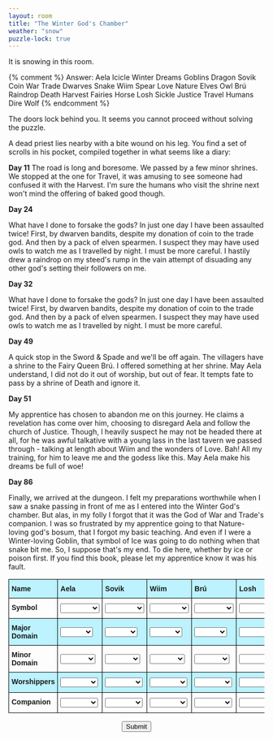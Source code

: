 ```yaml
---
layout: room
title: "The Winter God's Chamber"
weather: "snow"
puzzle-lock: true
---
```


It is snowing in this room.

{% comment %}
Answer: 
Aela	Icicle	Winter	Dreams	Goblins	Dragon
Sovik	Coin	War	Trade	Dwarves	Snake
Wiim	Spear	Love	Nature	Elves	Owl
Brú	Raindrop	Death	Harvest	Fairies	Horse
Losh	Sickle	Justice	Travel	Humans	Dire Wolf
{% endcomment %}

The doors lock behind you. It seems you cannot proceed without solving the puzzle.

A dead priest lies nearby with a bite wound on his leg. You find a set of scrolls in his pocket, compiled together in what seems like a diary:

<div class="scroll">
    <b>Day 11</b>
    The road is long and boresome. We passed by a few minor shrines. We stopped at the one for Travel, it was amusing to see someone had confused it with the Harvest. I'm sure the humans who visit the shrine next won't mind the offering of baked good though.
    <p></p>
    <b>Day 24</b>
    <p></p>
    What have I done to forsake the gods? In just one day I have been assaulted twice! First, by dwarven bandits, despite my donation of coin to the trade god. And then by a pack of elven spearmen. I suspect they may have used owls to watch me as I travelled by night. I must be more careful. I hastily drew a raindrop on my steed's rump in the vain attempt of disuading any other god's setting their followers on me.
    <p></p>
    <b>Day 32</b>
    <p></p>
    What have I done to forsake the gods? In just one day I have been assaulted twice! First, by dwarven bandits, despite my donation of coin to the trade god. And then by a pack of elven spearmen. I suspect they may have used owls to watch me as I travelled by night. I must be more careful. 
    <p></p>
    <b>Day 49</b>
    <p></p>
    A quick stop in the Sword & Spade and we'll be off again. The villagers have a shrine to the Fairy Queen Brú. I offered something at her shrine. May Aela understand, I did not do it out of worship, but out of fear. It tempts fate to pass by a shrine of Death and ignore it.
    <p></p>
    <b>Day 51</b>
    <p></p>
    My apprentice has chosen to abandon me on this journey. He claims a revelation has come over him, choosing to disregard Aela and follow the church of Justice. Though, I heavily suspect he may not be headed there at all, for he was awful talkative with a young lass in the last tavern we passed through - talking at length about Wiim and the wonders of Love. Bah! All my training, for him to leave me and the godess like this. May Aela make his dreams be full of woe!
    <p></p>
    <b>Day 86</b>
    <p></p>
    Finally, we arrived at the dungeon. I felt my preparations worthwhile when I saw a snake passing in front of me as I entered into the Winter God's chamber. But alas, in my folly I forgot that it was the God of War and Trade's companion. I was so frustrated by my apprentice going to that Nature-loving god's bosum, that I forgot my basic teaching. And even if I were a Winter-loving Goblin, that symbol of Ice was going to do nothing when that snake bit me. So, I suppose that's my end. To die here, whether by ice or poison first. If you find this book, please let my apprentice know it was his fault.
</div>

<div class="puzzle" data-puzzle-name="The Whispering Runes">

<style type="text/css">
.tg  {border-collapse:collapse;border-spacing:0;}
.tg td{border-color:black;border-style:solid;border-width:1px;font-family:Arial, sans-serif;font-size:14px;
  overflow:hidden;padding:10px 5px;word-break:normal;}
.tg th{border-color:black;border-style:solid;border-width:1px;font-family:Arial, sans-serif;font-size:14px;
  font-weight:normal;overflow:hidden;padding:10px 5px;word-break:normal;}
.tg .tg-1wig{font-weight:bold;text-align:left;vertical-align:top}
.tg .tg-0lax{text-align:left;vertical-align:top}
.tg th{ background-color: #bcf3ff; }
.tg tr:nth-child(2n){ background-color: #bcf3ff; }
</style>
<table class="tg"><thead>
  <tr>
    <th class="tg-1wig">Name</th>
    <th class="tg-1wig">Aela</th>
    <th class="tg-1wig">Sovik</th>
    <th class="tg-1wig">Wiim</th>
    <th class="tg-1wig">Brú</th>
    <th class="tg-1wig">Losh</th>
  </tr></thead>
<tbody>
  <tr>
    <td class="tg-1wig">Symbol</td>
    <td>
        <select>
            <option value=""></option>
            <option value="Spear">Spear</option>
            <option value="Sickle">Sickle</option>
            <option value="Raindrop">Raindrop</option>
            <option value="Icicle">Icicle</option>
            <option value="Coin">Coin</option>
        </select>
    </td>
    <td>
        <select>
            <option value=""></option>
            <option value="Spear">Spear</option>
            <option value="Sickle">Sickle</option>
            <option value="Raindrop">Raindrop</option>
            <option value="Icicle">Icicle</option>
            <option value="Coin">Coin</option>
        </select>
    </td>
    <td>
        <select>
            <option value=""></option>
            <option value="Spear">Spear</option>
            <option value="Sickle">Sickle</option>
            <option value="Raindrop">Raindrop</option>
            <option value="Icicle">Icicle</option>
            <option value="Coin">Coin</option>
        </select>
    </td>
    <td>
        <select>
            <option value=""></option>
            <option value="Spear">Spear</option>
            <option value="Sickle">Sickle</option>
            <option value="Raindrop">Raindrop</option>
            <option value="Icicle">Icicle</option>
            <option value="Coin">Coin</option>
        </select>
    </td>
    <td>
        <select>
            <option value=""></option>
            <option value="Spear">Spear</option>
            <option value="Sickle">Sickle</option>
            <option value="Raindrop">Raindrop</option>
            <option value="Icicle">Icicle</option>
            <option value="Coin">Coin</option>
        </select>
    </td>
    <!-- <td class="tg-0lax">Spear</td>
    <td class="tg-0lax">Sickle</td>
    <td class="tg-0lax">Raindrop</td>
    <td class="tg-0lax">Icicle</td>
    <td class="tg-0lax">Coin</td> -->
  </tr>
  <tr>
    <td class="tg-1wig">Major Domain</td>
    <td>
        <select>
            <option value=""></option>
            <option value="Justice">Justice</option>
            <option value="Death">Death</option>
            <option value="Love">Love</option>
            <option value="Winter">Winter</option>
            <option value="War">War</option>
        </select>
    </td>
    <td>
        <select>
            <option value=""></option>
            <option value="Justice">Justice</option>
            <option value="Death">Death</option>
            <option value="Love">Love</option>
            <option value="Winter">Winter</option>
            <option value="War">War</option>
        </select>
    </td>
    <td>
        <select>
            <option value=""></option>
            <option value="Justice">Justice</option>
            <option value="Death">Death</option>
            <option value="Love">Love</option>
            <option value="Winter">Winter</option>
            <option value="War">War</option>
        </select>
    </td>
    <td>
        <select>
            <option value=""></option>
            <option value="Justice">Justice</option>
            <option value="Death">Death</option>
            <option value="Love">Love</option>
            <option value="Winter">Winter</option>
            <option value="War">War</option>
        </select>
    </td>
    <td>
        <select>
            <option value=""></option>
            <option value="Justice">Justice</option>
            <option value="Death">Death</option>
            <option value="Love">Love</option>
            <option value="Winter">Winter</option>
            <option value="War">War</option>
        </select>
    </td>
  </tr>
  <tr>
    <td class="tg-1wig">Minor Domain</td>
    <td>
        <select>
            <option value=""></option>
            <option value="Travel">Travel</option>
            <option value="Harvest">Harvest</option>
            <option value="Nature">Nature</option>
            <option value="Dreams">Dreams</option>
            <option value="Trade">Trade</option>
        </select>
    </td>
    <td>
        <select>
            <option value=""></option>
            <option value="Travel">Travel</option>
            <option value="Harvest">Harvest</option>
            <option value="Nature">Nature</option>
            <option value="Dreams">Dreams</option>
            <option value="Trade">Trade</option>
        </select>
    </td><td>
        <select>
            <option value=""></option>
            <option value="Travel">Travel</option>
            <option value="Harvest">Harvest</option>
            <option value="Nature">Nature</option>
            <option value="Dreams">Dreams</option>
            <option value="Trade">Trade</option>
        </select>
    </td><td>
        <select>
            <option value=""></option>
            <option value="Travel">Travel</option>
            <option value="Harvest">Harvest</option>
            <option value="Nature">Nature</option>
            <option value="Dreams">Dreams</option>
            <option value="Trade">Trade</option>
        </select>
    </td><td>
        <select>
            <option value=""></option>
            <option value="Travel">Travel</option>
            <option value="Harvest">Harvest</option>
            <option value="Nature">Nature</option>
            <option value="Dreams">Dreams</option>
            <option value="Trade">Trade</option>
        </select>
    </td>
  </tr>
  <tr>
    <td class="tg-1wig">Worshippers</td>
    <td>
        <select>
            <option value=""></option>
            <option value="Dwarves">Dwarves</option>
            <option value="Fairies">Fairies</option>
            <option value="Elves">Elves</option>
            <option value="Humans">Humans</option>
            <option value="Goblins">Goblins</option>
        </select>
    </td>
    <td>
        <select>
            <option value=""></option>
            <option value="Dwarves">Dwarves</option>
            <option value="Fairies">Fairies</option>
            <option value="Elves">Elves</option>
            <option value="Humans">Humans</option>
            <option value="Goblins">Goblins</option>
        </select>
    </td>
    <td>
        <select>
            <option value=""></option>
            <option value="Dwarves">Dwarves</option>
            <option value="Fairies">Fairies</option>
            <option value="Elves">Elves</option>
            <option value="Humans">Humans</option>
            <option value="Goblins">Goblins</option>
        </select>
    </td>
    <td>
        <select>
            <option value=""></option>
            <option value="Dwarves">Dwarves</option>
            <option value="Fairies">Fairies</option>
            <option value="Elves">Elves</option>
            <option value="Humans">Humans</option>
            <option value="Goblins">Goblins</option>
        </select>
    </td>
    <td>
        <select>
            <option value=""></option>
            <option value="Dwarves">Dwarves</option>
            <option value="Fairies">Fairies</option>
            <option value="Elves">Elves</option>
            <option value="Humans">Humans</option>
            <option value="Goblins">Goblins</option>
        </select>
    </td>
  </tr>
  <tr>
    <td class="tg-1wig">Companion</td>
    <td>
        <select>
            <option value=""></option>
            <option value="Owl">Owl</option>
            <option value="Dire wolf">Dire wolf</option>
            <option value="Dragon">Dragon</option>
            <option value="Horse">Horse</option>
            <option value="Snake">Snake</option>
        </select>
    </td>
    <td>
        <select>
            <option value=""></option>
            <option value="Owl">Owl</option>
            <option value="Dire wolf">Dire wolf</option>
            <option value="Dragon">Dragon</option>
            <option value="Horse">Horse</option>
            <option value="Snake">Snake</option>
        </select>
    </td>
    <td>
        <select>
            <option value=""></option>
            <option value="Owl">Owl</option>
            <option value="Dire wolf">Dire wolf</option>
            <option value="Dragon">Dragon</option>
            <option value="Horse">Horse</option>
            <option value="Snake">Snake</option>
        </select>
    </td>
    <td>
        <select>
            <option value=""></option>
            <option value="Owl">Owl</option>
            <option value="Dire wolf">Dire wolf</option>
            <option value="Dragon">Dragon</option>
            <option value="Horse">Horse</option>
            <option value="Snake">Snake</option>
        </select>
    </td>
    <td>
        <select>
            <option value=""></option>
            <option value="Owl">Owl</option>
            <option value="Dire wolf">Dire wolf</option>
            <option value="Dragon">Dragon</option>
            <option value="Horse">Horse</option>
            <option value="Snake">Snake</option>
        </select>
    </td>
  </tr>
</tbody></table>


<div style="text-align:center">
    <button onclick="checkAnswers()">Submit</button>
</div>
<p id="message"></p>

<script>
function checkAnswers() {
    const answers = {
        "aela":  ["Icicle",   "Winter",  "Dreams",  "Goblins", "Dragon"],
        "sovik": ["Coin",     "War",     "Trade",   "Dwarves", "Snake"],
        "wiim":  ["Spear",    "Love",    "Nature",  "Elves",   "Owl"],
        "bru":   ["Raindrop", "Death",   "Harvest", "Fairies", "Horse"],
        "losh":  ["Sickle",   "Justice", "Travel",  "Humans",  "Dire wolf"]
    };

    let correct = true;
    for (const [key, value] of Object.entries(answers)) {
        for (let i = 0; i < value.length; i++) {
            const select = document.getElementById(`${key}-${["symbol", "major", "minor", "worshippers", "companion"][i]}`);
            if (select.value !== value[i]) {
                correct = false;
                break;
            }
        }
        if (!correct) break;
    }

    const message = document.getElementById("message");
    if (correct) {
        message.textContent = "Correct! You may proceed.";
    } else {
        message.textContent = "Incorrect. Please try again.";
    }
}
</script>

</div>
